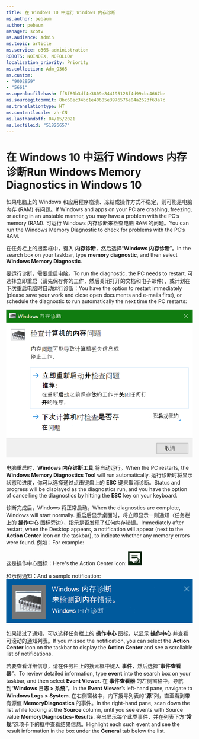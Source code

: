 ```yaml
---
title: 在 Windows 10 中运行 Windows 内存诊断
ms.author: pebaum
author: pebaum
manager: scotv
ms.audience: Admin
ms.topic: article
ms.service: o365-administration
ROBOTS: NOINDEX, NOFOLLOW
localization_priority: Priority
ms.collection: Adm_O365
ms.custom:
- "9002959"
- "5661"
ms.openlocfilehash: ff8f80b3df4e3809e844195128f4d99cbc4667be
ms.sourcegitcommit: 8bc60ec34bc1e40685e3976576e04a2623f63a7c
ms.translationtype: HT
ms.contentlocale: zh-CN
ms.lasthandoff: 04/15/2021
ms.locfileid: "51826657"
---
```

# <a name="run-windows-memory-diagnostics-in-windows-10"></a><span data-ttu-id="31a32-102">在 Windows 10 中运行 Windows 内存诊断</span><span class="sxs-lookup"><span data-stu-id="31a32-102">Run Windows Memory Diagnostics in Windows 10</span></span>

<span data-ttu-id="31a32-103">如果电脑上的 Windows 和应用程序崩溃、冻结或操作方式不稳定，则可能是电脑内存 (RAM) 有问题。</span><span class="sxs-lookup"><span data-stu-id="31a32-103">If Windows and apps on your PC are crashing, freezing, or acting in an unstable manner, you may have a problem with the PC’s memory (RAM).</span></span> <span data-ttu-id="31a32-104">可运行 Windows 内存诊断来检查电脑 RAM 的问题。</span><span class="sxs-lookup"><span data-stu-id="31a32-104">You can run the Windows Memory Diagnostic to check for problems with the PC’s RAM.</span></span>

<span data-ttu-id="31a32-105">在任务栏上的搜索框中，键入 **内存诊断**，然后选择“**Windows 内存诊断**”。</span><span class="sxs-lookup"><span data-stu-id="31a32-105">In the search box on your taskbar, type **memory diagnostic**, and then select **Windows Memory Diagnostic**.</span></span> 

<span data-ttu-id="31a32-106">要运行诊断，需要重启电脑。</span><span class="sxs-lookup"><span data-stu-id="31a32-106">To run the diagnostic, the PC needs to restart.</span></span> <span data-ttu-id="31a32-107">可选择立即重启（请先保存你的工作，然后关闭打开的文档和电子邮件），或计划在下次重启电脑时自动运行诊断：</span><span class="sxs-lookup"><span data-stu-id="31a32-107">You have the option to restart immediately (please save your work and close open documents and e-mails first), or schedule the diagnostic to run automatically the next time the PC restarts:</span></span>

![Windows 内存诊断](media/windows-memory-diagnostic.png)

<span data-ttu-id="31a32-109">电脑重启时，**Windows 内存诊断工具** 将自动运行。</span><span class="sxs-lookup"><span data-stu-id="31a32-109">When the PC restarts, the **Windows Memory Diagnostics Tool** will run automatically.</span></span> <span data-ttu-id="31a32-110">运行诊断时将显示状态和进度，你可以选择通过点击键盘上的 **ESC** 键来取消诊断。</span><span class="sxs-lookup"><span data-stu-id="31a32-110">Status and progress will be displayed as the diagnostics run, and you have the option of cancelling the diagnostics by hitting the **ESC** key on your keyboard.</span></span>

<span data-ttu-id="31a32-111">诊断完成后，Windows 将正常启动。</span><span class="sxs-lookup"><span data-stu-id="31a32-111">When the diagnostics are complete, Windows will start normally.</span></span>
<span data-ttu-id="31a32-112">重启后显示桌面时，将立即显示一则通知（任务栏上的 **操作中心** 图标旁边），指示是否发现了任何内存错误。</span><span class="sxs-lookup"><span data-stu-id="31a32-112">Immediately after restart, when the Desktop appears, a notification will appear (next to the **Action Center** icon on the taskbar), to indicate whether any memory errors were found.</span></span> <span data-ttu-id="31a32-113">例如：</span><span class="sxs-lookup"><span data-stu-id="31a32-113">For example:</span></span>

<span data-ttu-id="31a32-114">这是操作中心图标：</span><span class="sxs-lookup"><span data-stu-id="31a32-114">Here's the Action Center icon:</span></span> ![操作中心图标](media/action-center-icon.png) 

<span data-ttu-id="31a32-116">和示例通知：</span><span class="sxs-lookup"><span data-stu-id="31a32-116">And a sample notification:</span></span> ![无内存错误](media/no-memory-errors.png)

<span data-ttu-id="31a32-118">如果错过了通知，可以选择任务栏上的 **操作中心** 图标，以显示 **操作中心** 并查看可滚动的通知列表。</span><span class="sxs-lookup"><span data-stu-id="31a32-118">If you missed the notification, you can select the **Action Center** icon  on the taskbar to display the **Action Center** and see a scrollable list of notifications.</span></span>

<span data-ttu-id="31a32-119">若要查看详细信息，请在任务栏上的搜索框中键入 **事件**，然后选择“**事件查看器**”。</span><span class="sxs-lookup"><span data-stu-id="31a32-119">To review detailed information, type **event** into the search box on your taskbar, and then select **Event Viewer**.</span></span> <span data-ttu-id="31a32-120">在 **事件查看器** 的左侧窗格中，导航到“**Windows 日志 > 系统**”。</span><span class="sxs-lookup"><span data-stu-id="31a32-120">In the **Event Viewer**’s left-hand pane, navigate to **Windows Logs > System**.</span></span> <span data-ttu-id="31a32-121">在右侧窗格中，向下搜寻列表的“**源**”列，直至看到带有源值 **MemoryDiagnostics** 的事件。</span><span class="sxs-lookup"><span data-stu-id="31a32-121">In the right-hand pane, scan down the list while looking at the **Source** column, until you see events with Source value **MemoryDiagnostics-Results**.</span></span> <span data-ttu-id="31a32-122">突出显示每个此类事件，并在列表下方“**常规**”选项卡下的框中查看结果信息。</span><span class="sxs-lookup"><span data-stu-id="31a32-122">Highlight each such event and see the result information in the box under the **General** tab below the list.</span></span>
